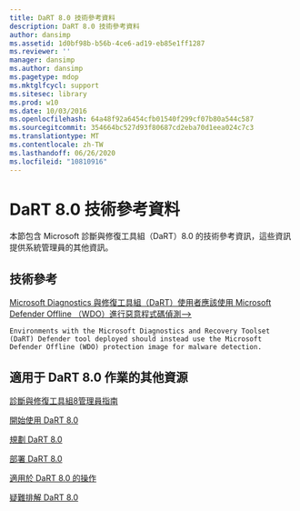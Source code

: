 ```yaml
---
title: DaRT 8.0 技術參考資料
description: DaRT 8.0 技術參考資料
author: dansimp
ms.assetid: 1d0bf98b-b56b-4ce6-ad19-eb85e1ff1287
ms.reviewer: ''
manager: dansimp
ms.author: dansimp
ms.pagetype: mdop
ms.mktglfcycl: support
ms.sitesec: library
ms.prod: w10
ms.date: 10/03/2016
ms.openlocfilehash: 64a48f92a6454cfb01540f299cf07b80a544c587
ms.sourcegitcommit: 354664bc527d93f80687cd2eba70d1eea024c7c3
ms.translationtype: MT
ms.contentlocale: zh-TW
ms.lasthandoff: 06/26/2020
ms.locfileid: "10810916"
---
```

# DaRT 8.0 技術參考資料


本節包含 Microsoft 診斷與修復工具組（DaRT）8.0 的技術參考資訊，這些資訊提供系統管理員的其他資訊。

## 技術參考


[Microsoft Diagnostics 與修復工具組（DaRT）使用者應該使用 Microsoft Defender Offline （WDO）進行惡意程式碼偵測-->](use-windows-defender-offline-wdo-for-malware-protection-not-dart.md)

    Environments with the Microsoft Diagnostics and Recovery Toolset (DaRT) Defender tool deployed should instead use the Microsoft Defender Offline (WDO) protection image for malware detection.

## 適用于 DaRT 8.0 作業的其他資源


[診斷與修復工具組8管理員指南](index.md)

[開始使用 DaRT 8.0](getting-started-with-dart-80-dart-8.md)

[規劃 DaRT 8.0](planning-for-dart-80-dart-8.md)

[部署 DaRT 8.0](deploying-dart-80-dart-8.md)

[適用於 DaRT 8.0 的操作](operations-for-dart-80-dart-8.md)

[疑難排解 DaRT 8.0](troubleshooting-dart-80-dart-8.md)

 

 






